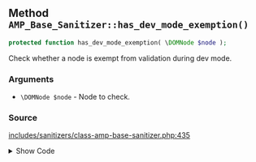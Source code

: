 ## Method `AMP_Base_Sanitizer::has_dev_mode_exemption()`

```php
protected function has_dev_mode_exemption( \DOMNode $node );
```

Check whether a node is exempt from validation during dev mode.

### Arguments

* `\DOMNode $node` - Node to check.

### Source

[includes/sanitizers/class-amp-base-sanitizer.php:435](https://github.com/ampproject/amp-wp/blob/develop/includes/sanitizers/class-amp-base-sanitizer.php#L435-L438)

<details>
<summary>Show Code</summary>
```php
protected function has_dev_mode_exemption( DOMNode $node ) {
	_deprecated_function( 'AMP_Base_Sanitizer::has_dev_mode_exemption', '1.5', 'AmpProject\DevMode::hasExemptionForNode' );
	return DevMode::hasExemptionForNode( $node );
}
```
</details>
